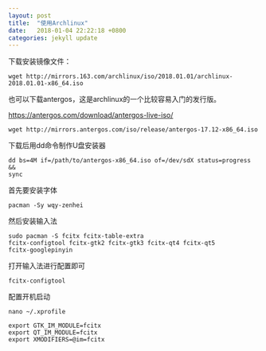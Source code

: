 ```yaml
---
layout: post
title:  "使用Archlinux"
date:   2018-01-04 22:22:18 +0800
categories: jekyll update
---
```


下载安装镜像文件：
```
wget http://mirrors.163.com/archlinux/iso/2018.01.01/archlinux-2018.01.01-x86_64.iso
```

也可以下载antergos，这是archlinux的一个比较容易入门的发行版。

https://antergos.com/download/antergos-live-iso/

```
wget http://mirrors.antergos.com/iso/release/antergos-17.12-x86_64.iso
```
下载后用dd命令制作U盘安装器
```
dd bs=4M if=/path/to/antergos-x86_64.iso of=/dev/sdX status=progress && 
sync
```

首先要安装字体
```
pacman -Sy wqy-zenhei
```
然后安装输入法
```
sudo pacman -S fcitx fcitx-table-extra 
fcitx-configtool fcitx-gtk2 fcitx-gtk3 fcitx-qt4 fcitx-qt5 
fcitx-googlepinyin
```
打开输入法进行配置即可
```
fcitx-configtool 
```

配置开机启动

```
nano ~/.xprofile
```
```
export GTK_IM_MODULE=fcitx
export QT_IM_MODULE=fcitx
export XMODIFIERS=@im=fcitx
```
